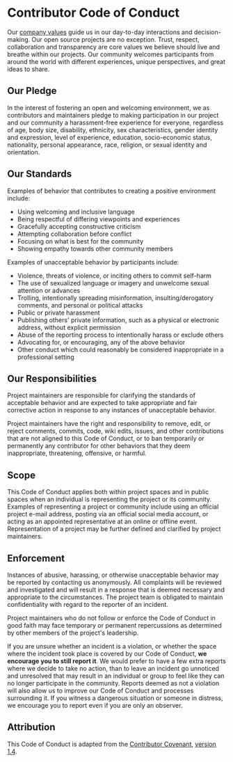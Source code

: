 # Contributor Code of Conduct

Our [company values](https://kremant.github.io/) guide us in our day-to-day interactions and decision-making.
Our open source projects are no exception. Trust, respect, collaboration and transparency are core values
we believe should live and breathe within our projects.
Our community welcomes participants from around the world with different experiences, unique perspectives,
and great ideas to share.

## Our Pledge

In the interest of fostering an open and welcoming environment, we as contributors and maintainers pledge to
making participation in our project and our community a harassment-free experience for everyone, regardless of
age, body size, disability, ethnicity, sex characteristics, gender identity and expression, level of experience,
education, socio-economic status, nationality, personal appearance, race, religion, or sexual identity and orientation.

## Our Standards

Examples of behavior that contributes to creating a positive environment include:

-   Using welcoming and inclusive language
-   Being respectful of differing viewpoints and experiences
-   Gracefully accepting constructive criticism
-   Attempting collaboration before conflict
-   Focusing on what is best for the community
-   Showing empathy towards other community members

Examples of unacceptable behavior by participants include:

-   Violence, threats of violence, or inciting others to commit self-harm
-   The use of sexualized language or imagery and unwelcome sexual attention or advances
-   Trolling, intentionally spreading misinformation, insulting/derogatory comments, and personal or political attacks
-   Public or private harassment
-   Publishing others' private information, such as a physical or electronic address, without explicit permission
-   Abuse of the reporting process to intentionally harass or exclude others
-   Advocating for, or encouraging, any of the above behavior
-   Other conduct which could reasonably be considered inappropriate in a professional setting

## Our Responsibilities

Project maintainers are responsible for clarifying the standards of acceptable behavior and are expected
to take appropriate and fair corrective action in response to any instances of unacceptable behavior.

Project maintainers have the right and responsibility to remove, edit, or reject comments, commits, code,
wiki edits, issues, and other contributions that are not aligned to this Code of Conduct, or to ban temporarily
or permanently any contributor for other behaviors that they deem inappropriate, threatening, offensive, or harmful.

## Scope

This Code of Conduct applies both within project spaces and in public spaces when an individual is representing
the project or its community. Examples of representing a project or community include using an official project
e-mail address, posting via an official social media account, or acting as an appointed representative at an
online or offline event. Representation of a project may be further defined and clarified by project maintainers.

## Enforcement

Instances of abusive, harassing, or otherwise unacceptable behavior may be reported by contacting us anonymously. All
complaints will be reviewed and investigated and will result in a response that is deemed necessary and appropriate
to the circumstances. The project team is obligated to maintain confidentiality with regard to the reporter of an incident.

Project maintainers who do not follow or enforce the Code of Conduct in good faith may face temporary or permanent
repercussions as determined by other members of the project's leadership.

If you are unsure whether an incident is a violation, or whether the space where the incident took place is
covered by our Code of Conduct, **we encourage you to still report it**. We would prefer to have a few extra
reports where we decide to take no action, than to leave an incident go unnoticed and unresolved that may result
in an individual or group to feel like they can no longer participate in the community. Reports deemed as not a
violation will also allow us to improve our Code of Conduct and processes surrounding it. If you witness a
dangerous situation or someone in distress, we encourage you to report even if you are only an observer.

## Attribution

This Code of Conduct is adapted from the [Contributor Covenant](https://www.contributor-covenant.org/),
[version 1.4](https://www.contributor-covenant.org/version/1/4/code-of-conduct.html).

